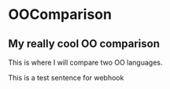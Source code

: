 # OOComparison

## My really cool OO comparison

This is where I will compare two OO languages.

This is a test sentence for webhook
